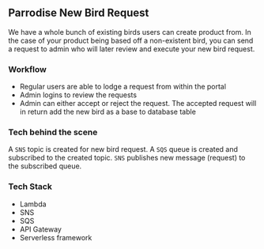 ## Parrodise New Bird Request

We have a whole bunch of existing birds users can create product from. In the case of your product being based off a non-existent bird, you can send a request to admin who will later review and execute your new bird request.

### Workflow

* Regular users are able to lodge a request from within the portal
* Admin logins to review the requests
* Admin can either accept or reject the request. The accepted request will in return add the new bird as a base to database table

### Tech behind the scene
A `SNS` topic is created for new bird request. A `SQS` queue is created and subscribed to the created topic.
`SNS` publishes new message (request) to the subscribed queue.

### Tech Stack
* Lambda
* SNS
* SQS
* API Gateway
* Serverless framework
